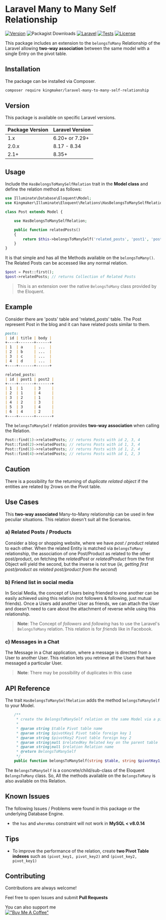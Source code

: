 # Laravel Many to Many Self Relationship

[![Version](https://img.shields.io/badge/Version-2.0-brightgreen)](https://packagist.org/packages/kingmaker/laravel-many-to-many-self-relationship#2.0.0)
![Packagist Downloads](https://img.shields.io/packagist/dm/kingmaker/laravel-many-to-many-self-relationship)
[![Laravel](https://img.shields.io/badge/Laravel-6%2B-ff694b)](https://laravel.com/)
[![Tests](https://img.shields.io/badge/Tests-passing-green)](tests)
[![License](https://img.shields.io/badge/License-MIT-blue)](https://opensource.org/licenses/MIT)

This package includes an extension to the `belongsToMany` Relationship of the Laravel
allowing **two-way association** between the same model with a single Entry on the pivot table.

## Installation
The package can be installed via Composer.

```bash
composer require kingmaker/laravel-many-to-many-self-relationship
```

## Version

This package is available on specific Laravel versions.

| Package Version | Laravel Version |
| --------------- | --------------- |
| 1.x             | 6.20+ or 7.29+  |
| 2.0.x           | 8.17 - 8.34     |
| 2.1+            | 8.35+           |

## Usage
Include the `HasBelongsToManySelfRelation` trait in the **Model class** and 
define the relation method as follows:

```php
use Illuminate\Database\Eloquent\Model;
use Kingmaker\Illuminate\Eloquent\Relations\HasBelongsToManySelfRelation;

class Post extends Model {

    use HasBelongsToManySelfRelation;

    public function relatedPosts()
    {
        return $this->belongsToManySelf('related_posts', 'post1', 'post2');
    }
}
```

It is that simple and has all the Methods available on the `belongsToMany()`.
The Related Posts can be accessed like any normal relation.

```php
$post = Post::first();
$post->relatedPosts; // returns Collection of Related Posts
```

> This is an extension over the native `BelongsToMany` class provided by the Eloquent.

## Example
Consider there are 'posts' table and 'related_posts' table. 
The Post represent  Post in the blog and it can have related posts similar to them.

```markdown
posts:
| id | title | body |
+----+-------+------+
| 1  | a     | ...  |
| 2  | b     | ...  |
| 3  | c     | ...  |
| 4  | d     | ...  |
+----+-------+------+

related_posts:
| id | post1 | post2 |
+----+-------+-------+
| 1  | 1     | 3     |
| 2  | 1     | 4     |
| 3  | 2     | 1     |
| 4  | 2     | 3     |
| 5  | 3     | 4     |
| 6  | 4     | 2     |
+----+-------+-------+
```

The `belongsToManySelf` relation provides **two-way association** when calling the Relation.

```php
Post::find(1)->relatedPosts; // returns Posts with id 2, 3, 4
Post::find(2)->relatedPosts; // returns Posts with id 1, 3, 4
Post::find(3)->relatedPosts; // returns Posts with id 1, 2, 4
Post::find(4)->relatedPosts; // returns Posts with id 1, 2, 3
```

## Caution
There is a possibility for the returning of _duplicate related object_ 
if the entities are related by 2rows on the Pivot table.

## Use Cases
This **two-way associated** Many-to-Many relationship can be used in few peculiar situations.
This relation doesn't suit all the Scenarios.

### a) Related Posts / Products
Consider a blog or shopping website, where we have _post / product_ related to each other.
When the related Entity is matched via `BelongsToMany` relationship, the association of one Post/Product as related to
the other post/product, on fetching the _relatedPost_ or _relatedProduct_ from the first Object will yield the second, 
but the inverse is not true (_ie, getting first post/product as related post/product from the second_)

### b) Friend list in social media
In Social Media, the concept of Users being friended to one another can be easily achieved using this relation (not followers & following, just mutual friends).
Once a Users add another User as friends, we can attach the User and doesn't need to care about the attachment of reverse while using this relationship.

> **Note**: The Concept of _followers_ and _following_ has to use the Laravel's `BelongsToMany` relation.
> This relation is for _friends_ like in Facebook.

### c) Messages in a Chat
The Message in a Chat application, where a message is directed from a User to another User.
This relation lets you retrieve all the Users that have messaged a particular User. 
> **Note**: There may be possibility of duplicates in this case

## API Reference
The trait `HasBelongsToManySelfRelation` adds the method `belongsToManySelf` to your Model.

```php
    /**
     * create the BelongsToManySelf relation on the same Model via a pivot table
     *
     * @param string $table Pivot table name
     * @param string $pivotKey1 Pivot table foreign key 1
     * @param string $pivotKey2 Pivot table foreign key 2
     * @param string|null $relatedKey Related key on the parent table
     * @param string|null $relation Relation name
     * @return BelongsToManySelf
     */
    public function belongsToManySelf(string $table, string $pivotKey1, string $pivotKey2, $relatedKey = null, $relation = null)
```

The `BelongsToManySelf` is a concrete/child/sub-class of the Eloquent `BelongsToMany` class.
So, All the methods available on the `BelongsToMany` is also available on this Relation.

## Known Issues
The following Issues / Problems were found in this package or the underlying Database Engine.

- the `has` and `whereHas` constraint will not work in **MySQL < v8.0.14**

## Tips

- To improve the performance of the relation, create **two Pivot Table indexes** such as `(pivot_key1, pivot_key2)` and `(pivot_key2, pivot_key1)`

## Contributing

Contributions are always welcome!

Feel free to open Issues and submit **Pull Requests**

You can also support me  
[!["Buy Me A Coffee"](https://www.buymeacoffee.com/assets/img/custom_images/orange_img.png)](https://www.buymeacoffee.com/bgpratheep)
